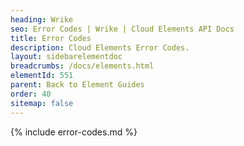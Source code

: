 ```yaml
---
heading: Wrike
seo: Error Codes | Wrike | Cloud Elements API Docs
title: Error Codes
description: Cloud Elements Error Codes.
layout: sidebarelementdoc
breadcrumbs: /docs/elements.html
elementId: 551
parent: Back to Element Guides
order: 40
sitemap: false
---
```


{% include error-codes.md %}
